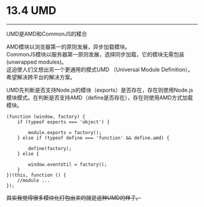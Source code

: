 # 13.4 UMD

---

UMD是AMD和CommonJS的糅合

AMD模块以浏览器第一的原则发展，异步加载模块。  
CommonJS模块以服务器第一原则发展，选择同步加载，它的模块无需包装\(unwrapped modules\)。  
这迫使人们又想出另一个更通用的模式UMD （Universal Module Definition）。希望解决跨平台的解决方案。

UMD先判断是否支持Node.js的模块（exports）是否存在，存在则使用Node.js模块模式。在判断是否支持AMD（define是否存在），存在则使用AMD方式加载模块。

```
(function (window, factory) {
    if (typeof exports === 'object') {
     
        module.exports = factory();
    } else if (typeof define === 'function' && define.amd) {
     
        define(factory);
    } else {
     
        window.eventUtil = factory();
    }
})(this, function () {
    //module ...
});
```



~~其实我觉得很多模块化打包出来的就是这种UMD的样子。~~

